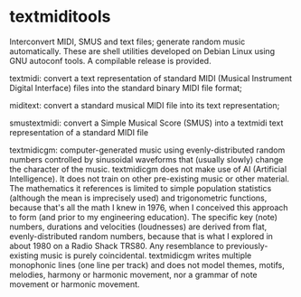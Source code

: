 # textmiditools
Interconvert MIDI, SMUS and text files; generate random music automatically.
These are shell utilities developed on Debian Linux using GNU autoconf tools.  A compilable release is provided.

textmidi: convert a text representation of standard MIDI (Musical Instrument Digital Interface) files into the standard binary MIDI file format;

miditext: convert a standard musical MIDI file into its text representation;

smustextmidi: convert a Simple Musical Score (SMUS) into a textmidi text representation of a standard MIDI file

textmidicgm: computer-generated music using evenly-distributed random numbers controlled by sinusoidal waveforms that (usually slowly) change the character of the music.
textmidicgm does not make use of AI (Artificial Intelligence).  It does not train on other pre-existing music or other material.  The mathematics it
references is limited to simple population statistics (although the mean is imprecisely used) and trigonometric functions, because that's all the 
math I knew in 1976, when I conceived this approach to form (and prior to my engineering education).  The specific key (note) numbers, durations and velocities (loudnesses) are derived 
from flat, evenly-distributed random numbers, because that is what I explored in about 1980 on a Radio Shack TRS80.  Any resemblance to previously-existing
music is purely coincidental.   textmidicgm writes multiple monophonic lines (one line per track) and does not model themes, motifs, melodies, harmony or harmonic movement, nor a grammar of
note movement or harmonic movement.

